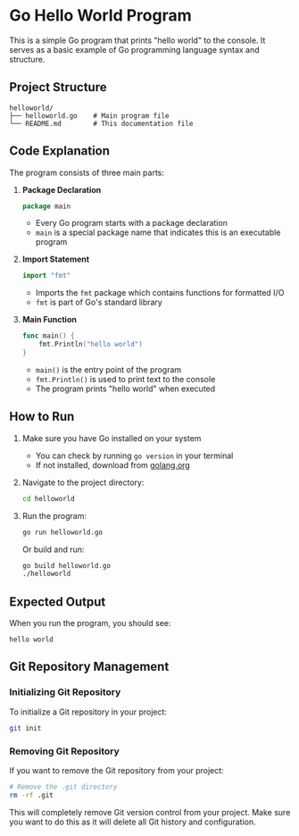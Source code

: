 # Go Hello World Program

This is a simple Go program that prints "hello world" to the console. It serves as a basic example of Go programming language syntax and structure.

## Project Structure

```
helloworld/
├── helloworld.go    # Main program file
└── README.md        # This documentation file
```

## Code Explanation

The program consists of three main parts:

1. **Package Declaration**
   ```go
   package main
   ```
   - Every Go program starts with a package declaration
   - `main` is a special package name that indicates this is an executable program

2. **Import Statement**
   ```go
   import "fmt"
   ```
   - Imports the `fmt` package which contains functions for formatted I/O
   - `fmt` is part of Go's standard library

3. **Main Function**
   ```go
   func main() {
       fmt.Println("hello world")
   }
   ```
   - `main()` is the entry point of the program
   - `fmt.Println()` is used to print text to the console
   - The program prints "hello world" when executed

## How to Run

1. Make sure you have Go installed on your system
   - You can check by running `go version` in your terminal
   - If not installed, download from [golang.org](https://golang.org)

2. Navigate to the project directory:
   ```bash
   cd helloworld
   ```

3. Run the program:
   ```bash
   go run helloworld.go
   ```

   Or build and run:
   ```bash
   go build helloworld.go
   ./helloworld
   ```

## Expected Output

When you run the program, you should see:
```
hello world
```

## Git Repository Management

### Initializing Git Repository
To initialize a Git repository in your project:
```bash
git init
```

### Removing Git Repository
If you want to remove the Git repository from your project:
```bash
# Remove the .git directory
rm -rf .git
```

This will completely remove Git version control from your project. Make sure you want to do this as it will delete all Git history and configuration.
